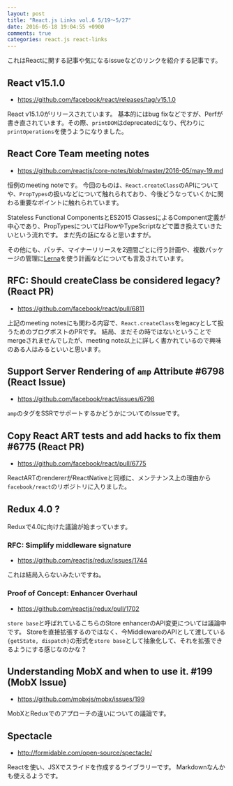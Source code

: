 ```yaml
---
layout: post
title: "React.js Links vol.6 5/19〜5/27"
date: 2016-05-18 19:04:55 +0900
comments: true
categories: react.js react-links
---
```


これはReactに関する記事や気になるissueなどのリンクを紹介する記事です。

<!-- more -->

## React v15.1.0

* https://github.com/facebook/react/releases/tag/v15.1.0

React v15.1.0がリリースされています。
基本的にはbug fixなどですが、Perfが書き直されています。その際、`printDOM`はdeprecatedになり、代わりに`printOperations`を使うようになりました。

## React Core Team meeting notes

* https://github.com/reactjs/core-notes/blob/master/2016-05/may-19.md

恒例のmeeting noteです。
今回のものは、`React.createClass`のAPIについてや、`PropTypes`の扱いなどについて触れられており、今後どうなっていくかに関わる重要なポイントに触れられています。

Stateless Functional ComponentsとES2015 ClassesによるComponent定義が中心であり、PropTypesについてはFlowやTypeScriptなどで置き換えていきたいという流れです。
まだ先の話になると思いますが。

その他にも、パッチ、マイナーリリースを2週間ごとに行う計画や、複数パッケージの管理に[Lerna](https://lernajs.io/)を使う計画などについても言及されています。


## RFC: Should createClass be considered legacy? (React PR)

* https://github.com/facebook/react/pull/6811

上記のmeeting notesにも関わる内容で、`React.createClass`をlegacyとして扱うためのブログポストのPRです。
結局、まだその時ではないということでmergeされませんでしたが、meeting note以上に詳しく書かれているので興味のある人はみるといいと思います。

## Support Server Rendering of `amp` Attribute #6798 (React Issue)

* https://github.com/facebook/react/issues/6798

`amp`のタグをSSRでサポートするかどうかについてのIssueです。

## Copy React ART tests and add hacks to fix them #6775 (React PR)

* https://github.com/facebook/react/pull/6775

ReactARTのrendererがReactNativeと同様に、メンテナンス上の理由から`facebook/react`のリポジトリに入りました。

## Redux 4.0 ?

Reduxで4.0に向けた議論が始まっています。

### RFC: Simplify middleware signature

* https://github.com/reactjs/redux/issues/1744

これは結局入らないみたいですね。

### Proof of Concept: Enhancer Overhaul

* https://github.com/reactjs/redux/pull/1702

`store base`と呼ばれているこちらのStore enhancerのAPI変更については議論中です。
Storeを直接拡張するのではなく、今MiddlewareのAPIとして渡している`{getState, dispatch}`の形式を`store base`として抽象化して、それを拡張できるようにする感じなのかな？

## Understanding MobX and when to use it. #199 (MobX Issue)

* https://github.com/mobxjs/mobx/issues/199

MobXとReduxでのアプローチの違いについての議論です。

## Spectacle 

* http://formidable.com/open-source/spectacle/

Reactを使い、JSXでスライドを作成するライブラリーです。
Markdownなんかも使えるようです。
